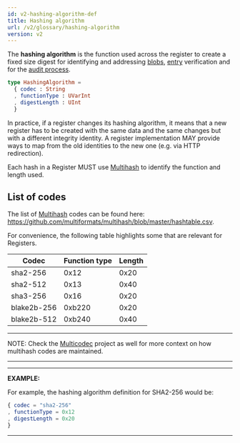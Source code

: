 ```yaml
---
id: v2-hashing-algorithm-def
title: Hashing algorithm
url: /v2/glossary/hashing-algorithm
version: v2
---
```


The **hashing algorithm** is the function used across the register to create a
fixed size digest for identifying and addressing [blobs](/glossary/blob),
[entry](/glossary/entry) verification and for the [audit process](/data-model/audit).

```elm
type HashingAlgorithm =
  { codec : String
  , functionType : UVarInt
  , digestLength : UInt
  }

```

In practice, if a register changes its hashing algorithm, it means that a new
register has to be created with the same data and the same changes but with a
different integrity identity. A register implementation MAY provide ways to
map from the old identities to the new one (e.g. via HTTP redirection).

Each hash in a Register MUST use [Multihash](@multihash) to identify the
function and length used.

## List of codes

The list of [Multihash](@multihash) codes can be found here:
https://github.com/multiformats/multihash/blob/master/hashtable.csv.

For convenience, the following table highlights some that are relevant for
Registers.

|Codec|Function type|Length|
|-|-|-|
|sha2-256|0x12|0x20|
|sha2-512|0x13|0x40|
|sha3-256|0x16|0x20|
|blake2b-256|0xb220|0x20|
|blake2b-512|0xb240|0x40|


***
NOTE: Check the [Multicodec](https://github.com/multiformats/multicodec)
project as well for more context on how multihash codes are maintained.
***

***
**EXAMPLE:**

For example, the hashing algorithm definition for SHA2-256 would be:

```elm
{ codec = "sha2-256"
, functionType = 0x12
, digestLength = 0x20
}
```
***
